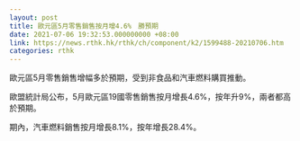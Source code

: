 ```yaml
---
layout: post
title: 歐元區5月零售銷售按月增4.6%　勝預期
date: 2021-07-06 19:32:53.000000000 +08:00
link: https://news.rthk.hk/rthk/ch/component/k2/1599488-20210706.htm
categories: rthk
---
```


歐元區5月零售銷售增幅多於預期，受到非食品和汽車燃料購買推動。

歐盟統計局公布，5月歐元區19國零售銷售按月增長4.6%，按年升9%，兩者都高於預期。

期內，汽車燃料銷售按月增長8.1%，按年增長28.4%。
